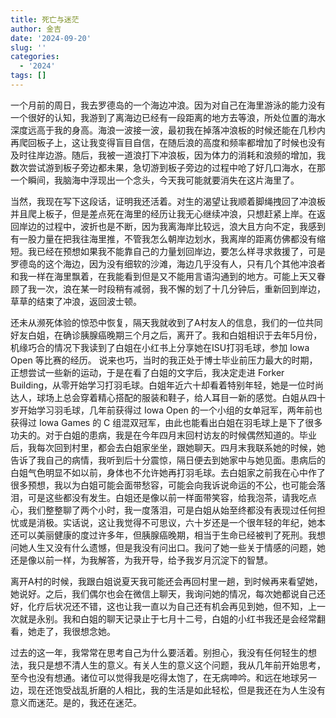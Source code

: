 ```yaml
---
title: 死亡与迷茫
author: 金吉
date: '2024-09-20'
slug: ''
categories:
  - '2024'
tags: []
---
```



一个月前的周日，我去罗德岛的一个海边冲浪。因为对自己在海里游泳的能力没有一个很好的认知，我游到了离海边已经有一段距离的地方去等浪，所处位置的海水深度远高于我的身高。海浪一波接一波，最初我在掉落冲浪板的时候还能在几秒内再爬回板子上，这让我变得盲目自信，在随后浪的高度和频率都增加了时候也没有及时往岸边游。随后，我被一道浪打下冲浪板，因为体力的消耗和浪频的增加，我数次尝试游到板子旁边都未果，急切游到板子旁边的过程中呛了好几口海水，在那一个瞬间，我脑海中浮现出一个念头，今天我可能就要消失在这片海里了。

当然，我现在写下这段话，证明我还活着。对生的渴望让我顺着脚绳拽回了冲浪板并且爬上板子，但是差点死在海里的经历让我无心继续冲浪，只想赶紧上岸。在返回岸边的过程中，波折也是不断，因为我离海岸比较远，浪大且方向不定，我感到有一股力量在把我往海里推，不管我怎么朝岸边划水，我离岸的距离仿佛都没有缩短。我已经在预想如果我不能靠自己的力量划回岸边，要怎么样寻求救援了，可是罗德岛的这个海边，因为没有细软的沙滩，海边几乎没有人，只有几个其他冲浪者和我一样在海里飘着，在我能看到但是又不能用言语沟通到的地方。可能上天又眷顾了我一次，浪在某一时段稍有减弱，我不懈的划了十几分钟后，重新回到岸边，草草的结束了冲浪，返回波士顿。

还未从濒死体验的惊恐中恢复，隔天我就收到了A村友人的信息，我们的一位共同好友白姐，在确诊胰腺癌晚期三个月之后，离开了。我和白姐相识于去年5月份，机缘巧合的情况下我读到了白姐在小红书上分享她在ISU打羽毛球，参加 Iowa Open 等比赛的经历。 说来也巧，当时的我正处于博士毕业前压力最大的时期，正想尝试一些新的运动，于是在看了白姐的文字后，我决定走进 Forker Building，从零开始学习打羽毛球。白姐年近六十却看着特别年轻，她是一位时尚达人，球场上总会穿着精心搭配的服装和鞋子，给人耳目一新的感觉。白姐从四十岁开始学习羽毛球，几年前获得过 Iowa Open 的一个小组的女单冠军，两年前也获得过 Iowa Games 的 C 组混双冠军，由此也能看出白姐在羽毛球上是下了很多功夫的。对于白姐的患病，我是在今年四月末回村访友的时候偶然知道的。毕业后，我每次回到村里，都会去白姐家坐坐，跟她聊天。四月末我联系她的时候，她告诉了我自己的病情，我听到后十分震惊，隔日便去到她家中与她见面。患病后的白姐气色明显不如以前，身体也不允许她再打羽毛球。去白姐家之前我在心中作了很多预想，我以为白姐可能会面带愁容，可能会向我诉说命运的不公，也可能会落泪，可是这些都没有发生。白姐还是像以前一样面带笑容，给我泡茶，请我吃点心，我们整整聊了两个小时，我一度落泪，可是白姐从始至终都没有表现过任何担忧或是消极。实话说，这让我觉得不可思议，六十岁还是一个很年轻的年纪，她本还可以美丽健康的度过许多年，但胰腺癌晚期，相当于生命已经被判了死刑。我想问她人生又没有什么遗憾，但是我没有问出口。我问了她一些关于情感的问题，她还是像以前一样，为我解答，为我开导，给予我岁月沉淀下的智慧。

离开A村的时候，我跟白姐说夏天我可能还会再回村里一趟，到时候再来看望她，她说好。之后，我们偶尔也会在微信上聊天，我询问她的情况，每次她都说自己还好，化疗后状况还不错，这也让我一直以为自己还有机会再见到她，但不知，上一次就是永别。我和白姐的聊天记录止于七月十二号，白姐的小红书我还是会经常翻看，她走了，我很想念她。

过去的这一年，我常常在思考自己为什么要活着。别担心，我没有任何轻生的想法，我只是想不清人生的意义。有关人生的意义这个问题，我从几年前开始思考，至今也没有想通。诸位可以觉得我是吃得太饱了，在无病呻吟。和远在地球另一边，现在还饱受战乱折磨的人相比，我的生活是如此轻松，但是我还在为人生没有意义而迷茫。是的，我还在迷茫。







